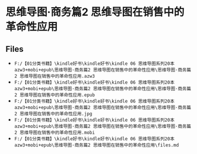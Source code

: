 # 思维导图·商务篇2 思维导图在销售中的革命性应用

## Files

- `F:/【01分类书籍】\kindle好书\kindle好书\kindle 06 思维导图系列20本 azw3+mobi+epub\思维导图·商务篇2 思维导图在销售中的革命性应用\思维导图·商务篇2 思维导图在销售中的革命性应用.azw3`
- `F:/【01分类书籍】\kindle好书\kindle好书\kindle 06 思维导图系列20本 azw3+mobi+epub\思维导图·商务篇2 思维导图在销售中的革命性应用\思维导图·商务篇2 思维导图在销售中的革命性应用.epub`
- `F:/【01分类书籍】\kindle好书\kindle好书\kindle 06 思维导图系列20本 azw3+mobi+epub\思维导图·商务篇2 思维导图在销售中的革命性应用\思维导图·商务篇2 思维导图在销售中的革命性应用.jpg`
- `F:/【01分类书籍】\kindle好书\kindle好书\kindle 06 思维导图系列20本 azw3+mobi+epub\思维导图·商务篇2 思维导图在销售中的革命性应用\思维导图·商务篇2 思维导图在销售中的革命性应用.mobi`
- `F:/【01分类书籍】\kindle好书\kindle好书\kindle 06 思维导图系列20本 azw3+mobi+epub\思维导图·商务篇2 思维导图在销售中的革命性应用\files.md`
